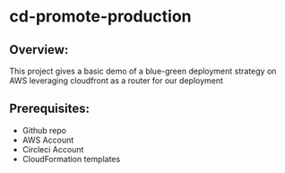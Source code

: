 # cd-promote-production


## Overview:

This project gives a basic demo of a blue-green deployment strategy on AWS leveraging cloudfront as a router for our deployment


## Prerequisites:
* Github repo
* AWS Account
* Circleci Account
* CloudFormation templates

